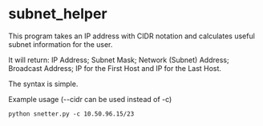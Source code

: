 # subnet_helper

This program takes an IP address with CIDR notation and calculates useful subnet information for the user.

It will return: IP Address; Subnet Mask; Network (Subnet) Address; Broadcast Address; IP for the First Host and IP for the Last Host.

The syntax is simple.

Example usage (--cidr can be used instead of -c)

`python snetter.py -c 10.50.96.15/23`
